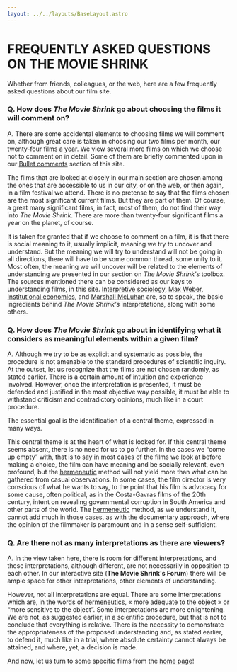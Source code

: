 ```yaml
---
layout: ../../layouts/BaseLayout.astro
---
```


# FREQUENTLY ASKED QUESTIONS ON THE MOVIE SHRINK

Whether from friends, colleagues, or the web, here are a few frequently asked questions about our film site.

### Q. How does _The Movie Shrink_ go about choosing the films it will comment on?

A. There are some accidental elements to choosing films we will comment on, although great care is taken in choosing our two films per month, our twenty-four films a year. We view several more films on which we choose not to comment on in detail. Some of them are briefly commented upon in our [Bullet comments](/en/category/bullit-comments) section of this site.

The films that are looked at closely in our main section are chosen among the ones that are accessible to us in our city, or on the web, or then again, in a film festival we attend. There is no pretense to say that the films chosen are the most significant current films. But they are part of them. Of course, a great many significant films, in fact, most of them, do not find their way into _The Movie Shrink_. There are more than twenty-four significant films a year on the planet, of course.

It is taken for granted that if we choose to comment on a film, it is that there is social meaning to it, usually implicit, meaning we try to uncover and understand. But the meaning we will try to understand will not be going in all directions, there will have to be some common thread, some unity to it. Most often, the meaning we will uncover will be related to the elements of understanding we presented in our section on _The Movie Shrink's_ toolbox. The sources mentioned there can be considered as our keys to understanding films, in this site. [Interpretive sociology](https://en.wikipedia.org/wiki/Verstehen#Meaning), [Max Weber](https://en.wikipedia.org/wiki/Max_Weber), [Institutional economics](https://en.wikipedia.org/wiki/Institutional_economics), and [Marshall McLuhan](https://en.wikipedia.org/wiki/Marshall_McLuhan) are, so to speak, the basic ingredients behind _The Movie Shrink's_ interpretations, along with some others.

### Q. How does _The Movie Shrink_ go about in identifying what it considers as meaningful elements within a given film?

A. Although we try to be as explicit and systematic as possible, the procedure is not amenable to the standard procedures of scientific inquiry. At the outset, let us recognize that the films are not chosen randomly, as stated earlier. There is a certain amount of intuition and experience involved. However, once the interpretation is presented, it must be defended and justified in the most objective way possible, it must be able to withstand criticism and contradictory opinions, much like in a court procedure.

The essential goal is the identification of a central theme, expressed in many ways.

This central theme is at the heart of what is looked for. If this central theme seems absent, there is no need for us to go further. In the cases we “come up empty” with, that is to say in most cases of the films we look at before making a choice, the film can have meaning and be socially relevant, even profound, but the [hermeneutic](/en/hermeneutics) method will not yield more than what can be gathered from casual observations. In some cases, the film director is very conscious of what he wants to say, to the point that his film is advocacy for some cause, often political, as in the Costa-Gavras films of the 20th century, intent on revealing governmental corruption in South America and other parts of the world. The [hermeneutic](/en/hermeneutics) method, as we understand it, cannot add much in those cases, as with the documentary approach, where the opinion of the filmmaker is paramount and in a sense self-sufficient.

### Q. Are there not as many interpretations as there are viewers?

A. In the view taken here, there is room for different interpretations, and these interpretations, although different, are not necessarily in opposition to each other. In our interactive site (**The Movie Shrink's Forum**) there will be ample space for other interpretations, other elements of understanding.

However, not all interpretations are equal. There are some interpretations which are, in the words of [hermeneutics](/en/hermeneutics), « more adequate to the object » or “more sensitive to the object”. Some interpretations are more enlightening. We are not, as suggested earlier, in a scientific procedure, but that is not to conclude that everything is relative. There is the necessity to demonstrate the appropriateness of the proposed understanding and, as stated earlier, to defend it, much like in a trial, where absolute certainty cannot always be attained, and where, yet, a decision is made.

And now, let us turn to some specific films from the [home page](/en)!